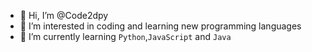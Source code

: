 - 👋 Hi, I’m @Code2dpy
- 👀 I’m interested in coding and learning new programming languages
- 🌱 I’m currently learning `Python`,`JavaScript` and `Java`


<!---
Code2dpy/Code2dpy is a ✨ special ✨ repository because its `README.md` (this file) appears on your GitHub profile.
You can click the Preview link to take a look at your changes.
--->
